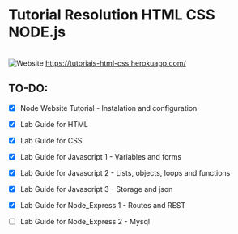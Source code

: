 # Tutorial Resolution HTML CSS NODE.js
<br> ![Website](https://img.shields.io/website?down_color=red&down_message=offline&up_color=green&up_message=online&url=https%3A%2F%2Ftutoriais-html-css.herokuapp.com%2F)            https://tutoriais-html-css.herokuapp.com/
## TO-DO:
- [x] Node Website Tutorial - Instalation and configuration
- [x] Lab Guide for HTML
- [x] Lab Guide for CSS
- [x] Lab Guide for Javascript 1 - Variables and forms
- [x] Lab Guide for Javascript 2 - Lists, objects, loops and functions
- [x] Lab Guide for Javascript 3 - Storage and json
- [x] Lab Guide for Node_Express 1 - Routes and REST
- [ ] Lab Guide for Node_Express 2 - Mysql



